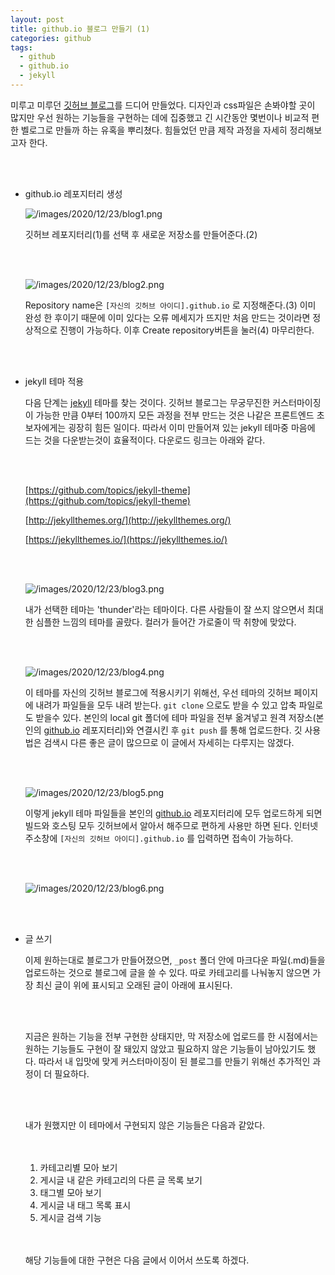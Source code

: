 ```yaml
---
layout: post
title: github.io 블로그 만들기 (1)
categories: github
tags:
  - github
  - github.io
  - jekyll
---
```


미루고 미루던 [깃허브 블로그](https://clarit7.github.io/)를 드디어 만들었다. 디자인과 css파일은 손봐야할 곳이 많지만 우선 원하는 기능들을 구현하는 데에 집중했고 긴 시간동안 몇번이나 비교적 편한 벨로그로 만들까 하는 유혹을 뿌리쳤다. 힘들었던 만큼 제작 과정을 자세히 정리해보고자 한다.

<br/>
<br/>

- github.io 레포지터리 생성

  ![/images/2020/12/23/blog1.png](/images/2020/12/23/blog1.png)

  깃허브 레포지터리(1)를 선택 후 새로운 저장소를 만들어준다.(2)
  
  <br/>
  <br/>
  
  ![/images/2020/12/23/blog2.png](/images/2020/12/23/blog2.png)

  Repository name은 `[자신의 깃허브 아이디].github.io` 로 지정해준다.(3) 이미 완성 한 후이기 때문에 이미 있다는 오류 메세지가 뜨지만 처음 만드는 것이라면 정상적으로 진행이 가능하다. 이후 Create repository버튼을 눌러(4) 마무리한다.
  
  <br/>
  <br/>
  
- jekyll 테마 적용

  다음 단계는 [jekyll](https://jekyllrb.com/) 테마를 찾는 것이다. 깃허브 블로그는 무궁무진한 커스터마이징이 가능한 만큼 0부터 100까지 모든 과정을 전부 만드는 것은 나같은 프론트엔드 초보자에게는 굉장히 힘든 일이다. 따라서 이미 만들어져 있는 jekyll 테마중 마음에 드는 것을 다운받는것이 효율적이다. 다운로드 링크는 아래와 같다.
  
  <br/>
  <br/>
  
  [https://github.com/topics/jekyll-theme](https://github.com/topics/jekyll-theme)

  [http://jekyllthemes.org/](http://jekyllthemes.org/)

  [https://jekyllthemes.io/](https://jekyllthemes.io/)
  
  <br/>
  <br/>
  
  ![/images/2020/12/23/blog3.png](/images/2020/12/23/blog3.png)

  내가 선택한 테마는 'thunder'라는 테마이다. 다른 사람들이 잘 쓰지 않으면서 최대한 심플한 느낌의 테마를 골랐다. 컬러가 들어간 가로줄이 딱 취향에 맞았다.
  
  <br/>
  <br/>
  
  ![/images/2020/12/23/blog4.png](/images/2020/12/23/blog4.png)

  이 테마를 자신의 깃허브 블로그에 적용시키기 위해선, 우선 테마의 깃허브 페이지에 내려가 파일들을 모두 내려 받는다. `git clone` 으로도 받을 수 있고 압축 파일로도 받을수 있다. 본인의 local git 폴더에 테마 파일을 전부 옮겨넣고 원격 저장소(본인의 [github.io](http://github.io) 레포지터리)와 연결시킨 후 `git push` 를 통해 업로드한다. 깃 사용법은 검색시 다른 좋은 글이 많으므로 이 글에서 자세히는 다루지는 않겠다. 
  
  <br/>
  <br/>
  
  ![/images/2020/12/23/blog5.png](/images/2020/12/23/blog5.png)
  
  이렇게 jekyll 테마 파일들을 본인의 [github.io](http://github.io) 레포지터리에 모두 업로드하게 되면 빌드와 호스팅 모두 깃허브에서 알아서 해주므로 편하게 사용만 하면 된다. 인터넷 주소창에 `[자신의 깃허브 아이디].github.io` 를 입력하면 접속이 가능하다.
  
  <br/>
  <br/>
  
  ![/images/2020/12/23/blog6.png](/images/2020/12/23/blog6.png)
  
  <br/>
  <br/>
  
- 글 쓰기

  이제 원하는대로 블로그가 만들어졌으면, `_post` 폴더 안에 마크다운 파일(.md)들을 업로드하는 것으로 블로그에 글을 쓸 수 있다. 따로 카테고리를 나눠놓지 않으면 가장 최신 글이 위에 표시되고 오래된 글이 아래에 표시된다.
  
  <br/>
  <br/>
  
  지금은 원하는 기능을 전부 구현한 상태지만, 막 저장소에 업로드를 한 시점에서는 원하는 기능들도 구현이 잘 돼있지 않았고 필요하지 않은 기능들이 남아있기도 했다. 따라서 내 입맛에 맞게 커스터마이징이 된 블로그를 만들기 위해선 추가적인 과정이 더 필요하다.
  
  <br/>
  <br/>
  
  내가 원했지만 이 테마에서 구현되지 않은 기능들은 다음과 같았다.
  
  <br/>
  <br/>
  
  1. 카테고리별 모아 보기
  2. 게시글 내 같은 카테고리의 다른 글 목록 보기
  3. 태그별 모아 보기
  4. 게시글 내 태그 목록 표시
  5. 게시글 검색 기능
  
  <br/>
  <br/>
  
  해당 기능들에 대한 구현은 다음 글에서 이어서 쓰도록 하겠다.
